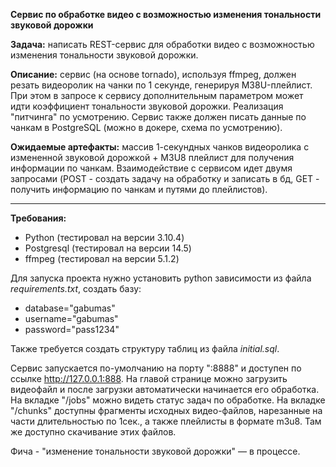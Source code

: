 **Сервис по обработке видео с возможностью изменения тональности звуковой дорожки**

**Задача:** написать REST-сервис для обработки видео с возможностью изменения тональности звуковой дорожки.

**Описание:** сервис (на основе tornado), используя ffmpeg, должен резать видеоролик на чанки по 1 секунде, генерируя M38U-плейлист. При этом в запросе к сервису дополнительным параметром может идти коэффициент тональности звуковой дорожки. Реализация "питчинга" по усмотрению. Сервис также должен писать данные по чанкам в PostgreSQL (можно в докере, схема по усмотрению). 

**Ожидаемые артефакты:** массив 1-секундных чанков видеоролика с измененной звуковой дорожкой + M3U8 плейлист для получения информации по чанкам. Взаимодействие с сервисом идет двумя запросами (POST - создать задачу на обработку и записать в бд, GET - получить информацию по чанкам и путями до плейлистов).

---

**Требования:**

 - Python (тестировал на версии 3.10.4)
 - Postgresql (тестировал на версии 14.5)
 - ffmpeg (тестировал на версии 5.1.2)

Для запуска проекта нужно установить python зависимости из файла _requirements.txt_, создать базу:
 - database="gabumas"
 - username="gabumas"
 - password="pass1234"

Также требуется создать структуру таблиц из файла _initial.sql_.

Сервис запускается по-умолчанию на порту ":8888" и доступен по ссылке http://127.0.0.1:888.
На главой странице можно загрузить видеофайл и после загрузки автоматически начинается его обработка.
На вкладке "/jobs" можно видеть статус задач по обработке.
На вкладке "/chunks" доступны фрагменты исходных видео-файлов, нарезанные на части длительностью по 1сек., а также плейлисты в формате m3u8. Там же доступно скачивание этих файлов.

Фича - "изменение тональности звуковой дорожки" — в процессе.